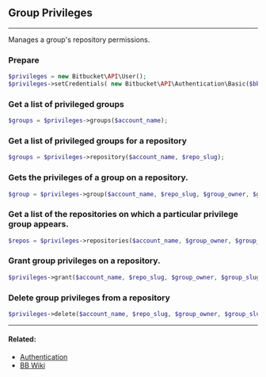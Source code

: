## Group Privileges

----
Manages a group's repository permissions.

### Prepare
```php
$privileges = new Bitbucket\API\User();
$privileges->setCredentials( new Bitbucket\API\Authentication\Basic($bb_user, $bb_pass) );
```

### Get a list of privileged groups
```php
$groups = $privileges->groups($account_name);
```

### Get a list of privileged groups for a repository
```php
$groups = $privileges->repository($account_name, $repo_slug);
```

### Gets the privileges of a group on a repository.
```php
$group = $privileges->group($account_name, $repo_slug, $group_owner, $group_slug);
```

### Get a list of the repositories on which a particular privilege group appears.
```php
$repos = $privileges->repositories($account_name, $group_owner, $group_slug);
```

### Grant group privileges on a repository.
```php
$privileges->grant($account_name, $repo_slug, $group_owner, $group_slug, 'read');
```

### Delete group privileges from a repository
```php
$privileges->delete($account_name, $repo_slug, $group_owner, $group_slug);
```

----

#### Related:
  * [Authentication](authentication.md)
  * [BB Wiki](https://confluence.atlassian.com/display/BITBUCKET/group-privileges+Endpoint#group-privilegesEndpoint-Overview)
